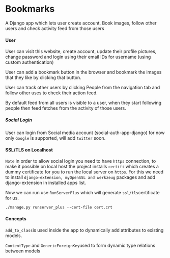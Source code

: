 # Bookmarks
A Django app which lets user create account, Book images, follow other users and check activity feed from those users

#### User 
User can visit this website, create account, update their profile pictures, change password and login using their email IDs for username (using custom authentication)

User can add a bookmark button in the browser and bookmark the images that they like by clicking that button.

User can track other users by clicking People from the navigation tab and follow other uses to check their action feed.

By default feed from all users is visible to a user, when they start following people then feed fetches from the activity of those users.

##### Social Login
User can login from Social media account (social-auth-app-django) for now only `Google` is supported, will add `twitter` soon.


#### SSL/TLS on Localhost 
`Note` in order to allow social login you need to have `https` connection, to make it possible on local host the project installs `certifi` which creates a dummy certificate for you to run the local server on `https`.
For this we need to install `django-extension, myOpenSSL and werkzeug` packages and add django-extension in installed apps list.

Now we can run use `RunServerPlus` which will generate `ssl/tls`certificate for us.

`./manage.py runserver_plus --cert-file cert.crt`


#### Concepts

`add_to_class`is used inside the app to dynamically add attributes to existing models.

`ContentType` and `GenericForeignKey`used to form dynamic type relations between models